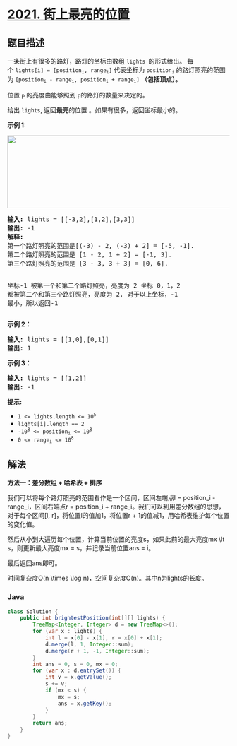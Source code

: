 # [2021. 街上最亮的位置](https://leetcode.cn/problems/brightest-position-on-street)

## 题目描述

<p>一条街上有很多的路灯，路灯的坐标由数组&nbsp;<code>lights&nbsp;</code>的形式给出。&nbsp;每个&nbsp;<code>lights[i] = [position<sub>i</sub>, range<sub>i</sub>]</code>&nbsp;代表坐标为&nbsp;<code>position<sub>i</sub></code>&nbsp;的路灯照亮的范围为&nbsp;<code>[position<sub>i</sub> - range<sub>i</sub>, position<sub>i</sub> + range<sub>i</sub>]</code>&nbsp;<strong>（包括顶点）。</strong></p>

<p>位置&nbsp;<code>p</code>&nbsp;的亮度由能够照到&nbsp;<code>p</code>的路灯的数量来决定的。</p>

<p>给出&nbsp;<code>lights</code>, 返回<strong>最亮</strong>的位置&nbsp;。如果有很多，返回坐标最小的。</p>

<p><strong>示例 1:</strong></p>
<img src="https://gcore.jsdelivr.net/gh/doocs/leetcode@main/solution/2000-2099/2021.Brightest%20Position%20on%20Street/images/image-20210928155140-1.png" style="width: 700px; height: 165px;">
<pre><strong>输入:</strong> lights = [[-3,2],[1,2],[3,3]]
<strong>输出:</strong> -1
<strong>解释:</strong>
第一个路灯照亮的范围是[(-3) - 2, (-3) + 2] = [-5, -1].
第二个路灯照亮的范围是 [1 - 2, 1 + 2] = [-1, 3].
第三个路灯照亮的范围是 [3 - 3, 3 + 3] = [0, 6].

坐标-1 被第一个和第二个路灯照亮，亮度为 2
坐标 0，1，2 都被第二个和第三个路灯照亮，亮度为 2.
对于以上坐标，-1 最小，所以返回-1</pre>

<p><strong>示例 2：</strong></p>

<pre><strong>输入:</strong> lights = [[1,0],[0,1]]
<strong>输出:</strong> 1
</pre>

<p><strong>示例 3：</strong></p>

<pre><strong>输入:</strong> lights = [[1,2]]
<strong>输出:</strong> -1
</pre>

<p><strong>提示:</strong></p>

<ul>
	<li><code>1 &lt;= lights.length &lt;= 10<sup>5</sup></code></li>
	<li><code>lights[i].length == 2</code></li>
	<li><code>-10<sup>8</sup> &lt;= position<sub>i</sub> &lt;= 10<sup>8</sup></code></li>
	<li><code>0 &lt;= range<sub>i</sub> &lt;= 10<sup>8</sup></code></li>
</ul>

## 解法

**方法一：差分数组 + 哈希表 + 排序**

我们可以将每个路灯照亮的范围看作是一个区间，区间左端点l = position_i - range_i，区间右端点r = position_i + range_i。我们可以利用差分数组的思想，对于每个区间[l, r]，将位置l的值加1，将位置r + 1的值减1，用哈希表维护每个位置的变化值。

然后从小到大遍历每个位置，计算当前位置的亮度s，如果此前的最大亮度mx \lt s，则更新最大亮度mx = s，并记录当前位置ans = i。

最后返回ans即可。

时间复杂度O(n \times \log n)，空间复杂度O(n)。其中n为lights的长度。

### **Java**

```java
class Solution {
    public int brightestPosition(int[][] lights) {
        TreeMap<Integer, Integer> d = new TreeMap<>();
        for (var x : lights) {
            int l = x[0] - x[1], r = x[0] + x[1];
            d.merge(l, 1, Integer::sum);
            d.merge(r + 1, -1, Integer::sum);
        }
        int ans = 0, s = 0, mx = 0;
        for (var x : d.entrySet()) {
            int v = x.getValue();
            s += v;
            if (mx < s) {
                mx = s;
                ans = x.getKey();
            }
        }
        return ans;
    }
}
```
